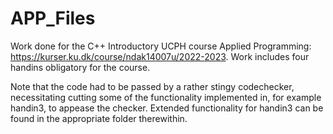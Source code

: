 # APP_Files
Work done for the C++ Introductory UCPH course Applied Programming: https://kurser.ku.dk/course/ndak14007u/2022-2023.
Work includes four handins obligatory for the course.

Note that the code had to be passed by a rather stingy codechecker, necessitating cutting some of the functionality implemented in, for example handin3, to appease the checker.
Extended functionality for handin3 can be found in the appropriate folder therewithin.
